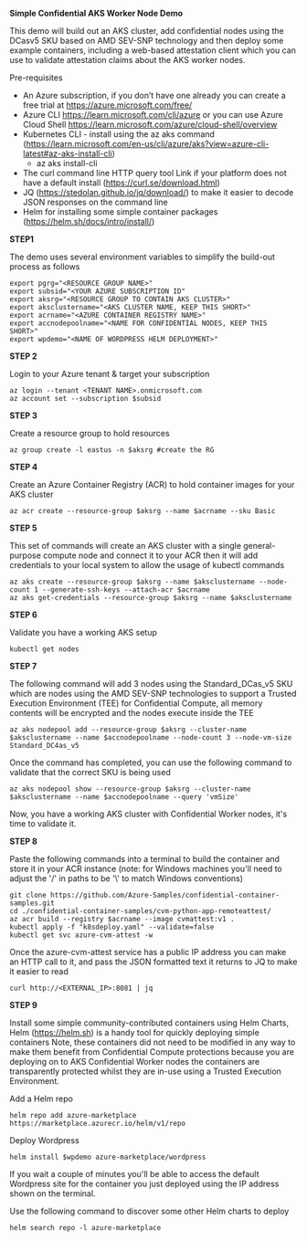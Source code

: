 **Simple Confidential AKS Worker Node Demo**

This demo will build out an AKS cluster, add confidential nodes using the DCasv5 SKU based on AMD SEV-SNP technology and then deploy some example containers, including a web-based attestation client which you can use to validate attestation claims about the AKS worker nodes.

Pre-requisites

- An Azure subscription, if you don’t have one already you can create a free trial at https://azure.microsoft.com/free/
- Azure CLI https://learn.microsoft.com/cli/azure or you can use Azure Cloud Shell https://learn.microsoft.com/azure/cloud-shell/overview
- Kubernetes CLI - install using the az aks command (https://learn.microsoft.com/en-us/cli/azure/aks?view=azure-cli-latest#az-aks-install-cli)
    - az aks install-cli
- The curl command line HTTP query tool Link if your platform does not have a default install (https://curl.se/download.html)
- JQ (https://stedolan.github.io/jq/download/) to make it easier to decode JSON responses on the command line
- Helm for installing some simple container packages (https://helm.sh/docs/intro/install/)

**STEP1**<p>
The demo uses several environment variables to simplify the build-out process as follows

    export pgrg="<RESOURCE GROUP NAME>"
    export subsid="<YOUR AZURE SUBSCRIPTION ID"
    export aksrg="<RESOURCE GROUP TO CONTAIN AKS CLUSTER>"
    export aksclustername="<AKS CLUSTER NAME, KEEP THIS SHORT>"
    export acrname="<AZURE CONTAINER REGISTRY NAME>"
    export accnodepoolname="<NAME FOR CONFIDENTIAL NODES, KEEP THIS SHORT>"
    export wpdemo="<NAME OF WORDPRESS HELM DEPLOYMENT>"

**STEP 2**<p>
Login to your Azure tenant & target your subscription

    az login --tenant <TENANT NAME>.onmicrosoft.com
    az account set --subscription $subsid

**STEP 3**<p>
Create a resource group to hold resources

    az group create -l eastus -n $aksrg #create the RG

**STEP 4**<p>
Create an Azure Container Registry (ACR) to hold container images for your AKS cluster
    
    az acr create --resource-group $aksrg --name $acrname --sku Basic

**STEP 5**<p>
This set of commands will create an AKS cluster with a single general-purpose compute node and connect it to your ACR then it will add credentials to your local system to allow the usage of kubectl commands
    
    az aks create --resource-group $aksrg --name $aksclustername --node-count 1 --generate-ssh-keys --attach-acr $acrname
    az aks get-credentials --resource-group $aksrg --name $aksclustername

**STEP 6**<p>
Validate you have a working AKS setup
    
    kubectl get nodes

**STEP 7**<p>
The following command will add 3 nodes using the Standard_DCas_v5 SKU which are nodes using the AMD SEV-SNP technologies to support a Trusted Execution Environment (TEE) for Confidential Compute, all memory contents will be encrypted and the nodes execute inside the TEE

    az aks nodepool add --resource-group $aksrg --cluster-name $aksclustername --name $accnodepoolname --node-count 3 --node-vm-size Standard_DC4as_v5

Once the command has completed, you can use the following command to validate that the correct SKU is being used

    az aks nodepool show --resource-group $aksrg --cluster-name $aksclustername --name $accnodepoolname --query 'vmSize'

Now, you have a working AKS cluster with Confidential Worker nodes, it's time to validate it.

**STEP 8**<p>

Paste the following commands into a terminal to build the container and store it in your ACR instance (note: for Windows machines you'll need to adjust the '/' in paths to be '\\' to match Windows conventions)

    git clone https://github.com/Azure-Samples/confidential-container-samples.git  
    cd ./confidential-container-samples/cvm-python-app-remoteattest/
    az acr build --registry $acrname --image cvmattest:v1 .
    kubectl apply -f "k8sdeploy.yaml" --validate=false 
    kubectl get svc azure-cvm-attest -w

Once the azure-cvm-attest service has a public IP address you can make an HTTP call to it, and pass the JSON formatted text it returns to JQ to make it easier to read

    curl http://<EXTERNAL_IP>:8081 | jq

**STEP 9**<p>

Install some simple community-contributed containers using Helm Charts, Helm (https://helm.sh) is a handy tool for quickly deploying simple containers
Note, these containers did not need to be modified in any way to make them benefit from Confidential Compute protections because you are deploying on to AKS Confidential Worker nodes the containers are transparently protected whilst they are in-use using a Trusted Execution Environment.

Add a Helm repo

    helm repo add azure-marketplace https://marketplace.azurecr.io/helm/v1/repo   

Deploy Wordpress

    helm install $wpdemo azure-marketplace/wordpress

If you wait a couple of minutes you'll be able to access the default Wordpress site for the container you just deployed using the IP address shown on the terminal.

Use the following command to discover some other Helm charts to deploy

    helm search repo -l azure-marketplace

